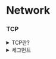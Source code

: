 # Network


### TCP

<details>
<summary>TCP란?</summary>

<br>

<div>
데이터를 안정적으로 전송하기 위한 프로토콜입니다.
신뢰성 있는 통신을 제공하며 흐름제어, 혼잡제어, 오류제어라는 특징을 가지고 있습니다.
</div>

* TCP 특징
1. 신뢰성 보장 
   * 데이터의 안전한 도착을 위해 확인 응답 기법을 사용합니다.
2. 흐름 제어
   * 수신자와 송신자간의 통신 속도를 제어하여 수신자가 처리할 수 있느 속도보다
   * 더 빠르게 전송되지 않도록 조절합니다.
3. 혼잡 제어
   * 혼잡 윈도우, 혼잡 상황 감지, 수신자의 응답을 통한 조절이 있습니다.
   * 혼잡 윈도우는 송신자가 네트워크에 전송할 수 있는 최대 데이터의 양을 나타냅니다.
   * 혼잡 상황 감지는 데이터 전송 중 패킷이 손실 되거나 전송이 지연된다면 혼잡 상황으로 감지합니다.
   * 수신자는 받은 패킷을 확인해 수용 가능한 양을 송신자에게 전달합니다.
     * 송신자는 데이터 전송 속도를 조절 해 혼잡 상황을 완화시킵니다.
4. 오류 제어
   * 훼손된 세그먼트를 감지해 재전송하거나 손실된 세그먼트를 재전송,
   * 순서가 맞지 않는 세그먼트를 저장하고 중복 세그먼트를 감지하고 폐기하는 메커니즘이 포함됩니다.
   * 각 세그먼트에 존재하는 checksum 필드를 확인해 검사를 진행합니다.
5. 전이중 통신 지원
   * 수신자와 송신자가 동시에 데이터를 송수신 할 수 있습니다.
</details>

<details>
<summary>세그먼트</summary>

<br>

<div>
세그먼트는 TCP에서의 데이터 전송의 기본 단위입니다.
세그먼트는 헤더와 페이로드로 구성됩니다.
</div>

#### 세그먼트
* 헤더
  * 데이터 전송에 필요한 제어 정보가 포함됩니다.
    * 송수신자 포트번호, 확인 응답 번호, 플래그가 포합됩니다.
    * 헤더의 정보를 통해서 데이터의 순서를 관리하고 오류 제어, 흐름 제어를 수행합니다.
* 페이로드
  * 송신자가 전송하는 실제 데이터가 포합됩니다.
</details>